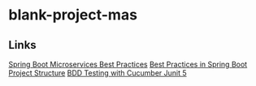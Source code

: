 # blank-project-mas

## Links

[Spring Boot Microservices Best Practices](https://medium.com/codex/spring-boot-microservices-coding-style-guidelines-and-best-practices-1dec229161c8#d1d3)
[Best Practices in Spring Boot Project Structure](https://medium.com/learnwithnk/best-practices-in-spring-boot-project-structure-layers-of-microservice-versioning-in-api-cadf62bd3459)
[BDD Testing with Cucumber Junit 5](https://medium.com/codex/bdd-testing-with-cucumber-junit-5-fb5a1c4354f9)
